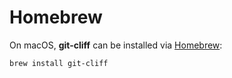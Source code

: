 # Homebrew

On macOS, **git-cliff** can be installed via [Homebrew](https://formulae.brew.sh/formula/git-cliff):

```bash
brew install git-cliff
```
